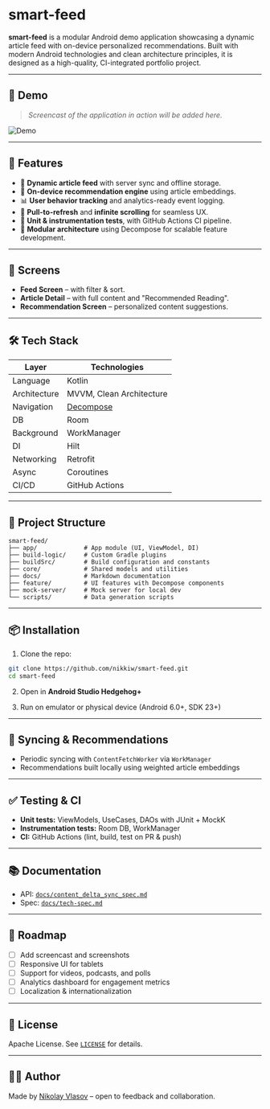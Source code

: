 # smart-feed

**smart-feed** is a modular Android demo application showcasing a dynamic article feed with on-device personalized recommendations. Built with modern Android technologies and clean architecture principles, it is designed as a high-quality, CI-integrated portfolio project.

---

## 🎥 Demo

> _Screencast of the application in action will be added here._

![Demo](https://github.com/user-attachments/assets/0d65b014-050b-4733-8d55-9ae5655efd8d)

---

## 🚀 Features

- 📰 **Dynamic article feed** with server sync and offline storage.
- 🧠 **On-device recommendation engine** using article embeddings.
- 📊 **User behavior tracking** and analytics-ready event logging.
- 🔄 **Pull-to-refresh** and **infinite scrolling** for seamless UX.
- 🧪 **Unit & instrumentation tests**, with GitHub Actions CI pipeline.
- 🧩 **Modular architecture** using Decompose for scalable feature development.

---

## 📱 Screens

- **Feed Screen** – with filter & sort.
- **Article Detail** – with full content and "Recommended Reading".
- **Recommendation Screen** – personalized content suggestions.

---

## 🛠 Tech Stack

| Layer        | Technologies                                        |
|--------------|-----------------------------------------------------|
| Language     | Kotlin                                              |
| Architecture | MVVM, Clean Architecture                            |
| Navigation   | [Decompose](https://github.com/arkivanov/Decompose) |
| DB           | Room                                                |
| Background   | WorkManager                                         |
| DI           | Hilt                                                |
| Networking   | Retrofit                                            |
| Async        | Coroutines                                          |
| CI/CD        | GitHub Actions                                      |

---

## 📁 Project Structure

```plaintext
smart-feed/
├── app/             # App module (UI, ViewModel, DI)
├── build-logic/     # Custom Gradle plugins
├── buildSrc/        # Build configuration and constants
├── core/            # Shared models and utilities
├── docs/            # Markdown documentation
├── feature/         # UI features with Decompose components
├── mock-server/     # Mock server for local dev
└── scripts/         # Data generation scripts
````

---

## 📦 Installation

1. Clone the repo:
```bash
git clone https://github.com/nikkiw/smart-feed.git
cd smart-feed
```

2. Open in **Android Studio Hedgehog+**

3. Run on emulator or physical device (Android 6.0+, SDK 23+)

---

## 🔄 Syncing & Recommendations

* Periodic syncing with `ContentFetchWorker` via `WorkManager`
* Recommendations built locally using weighted article embeddings

---

## ✅ Testing & CI

* **Unit tests:** ViewModels, UseCases, DAOs with JUnit + MockK
* **Instrumentation tests:** Room DB, WorkManager
* **CI:** GitHub Actions (lint, build, test on PR & push)

---

## 📚 Documentation

* API: [`docs/content_delta_sync_spec.md`](docs/content_delta_sync_spec.md)
* Spec: [`docs/tech-spec.md`](docs/tech-spec.md)

---

## 📅 Roadmap

* [ ] Add screencast and screenshots
* [ ] Responsive UI for tablets
* [ ] Support for videos, podcasts, and polls
* [ ] Analytics dashboard for engagement metrics
* [ ] Localization & internationalization

---

## 📄 License

Apache License. See [`LICENSE`](LICENSE) for details.

---

## 🙋‍♂️ Author

Made by [Nikolay Vlasov](https://www.linkedin.com/in/nikolay-vlasov-dev) – open to feedback and collaboration.

